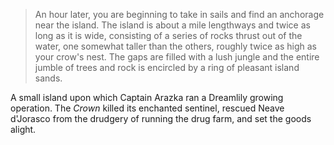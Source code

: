 > An hour later, you are beginning to take in sails and find an anchorage near the island. The island is about a mile lengthways and twice as long as it is wide, consisting of a series of rocks thrust out of the water, one somewhat taller than the others, roughly twice as high as your crow's nest. The gaps are filled with a lush jungle and the entire jumble of trees and rock is encircled by a ring of pleasant island sands.

A small island upon which Captain Arazka ran a Dreamlily growing operation. The *Crown* killed its enchanted sentinel, rescued Neave d'Jorasco from the drudgery of running the drug farm, and set the goods alight.
